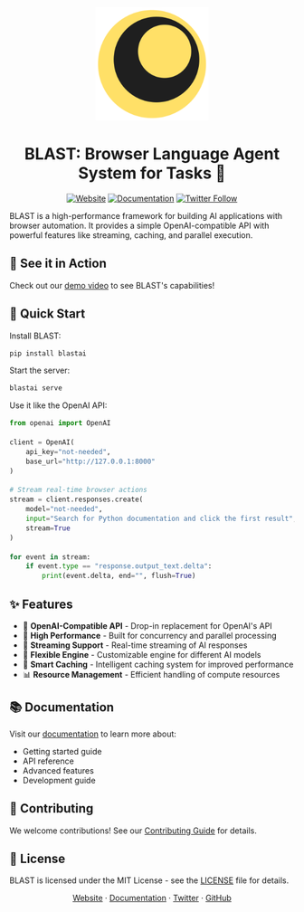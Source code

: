 <div align="center">
  <img src="assets/blast_icon_only.svg" width="200" height="200" alt="BLAST Logo">
</div>

<h1 align="center">BLAST: Browser Language Agent System for Tasks 🚀</h1>

<div align="center">

[![Website](https://img.shields.io/badge/Website-blastproject.org-FFE067)](https://blastproject.org)
[![Documentation](https://img.shields.io/badge/Docs-docs.blastproject.org-FFE067)](https://docs.blastproject.org)
[![Twitter Follow](https://img.shields.io/twitter/follow/realcalebwin?style=social)](https://x.com/realcalebwin)

</div>

BLAST is a high-performance framework for building AI applications with browser automation. It provides a simple OpenAI-compatible API with powerful features like streaming, caching, and parallel execution.

## 🎥 See it in Action

Check out our [demo video](https://vimeo.com/1079613095/7e90cc78f7?ts=0&share=copy) to see BLAST's capabilities!

## 🚀 Quick Start

Install BLAST:
```bash
pip install blastai
```

Start the server:
```bash
blastai serve
```

Use it like the OpenAI API:
```python
from openai import OpenAI

client = OpenAI(
    api_key="not-needed",
    base_url="http://127.0.0.1:8000"
)

# Stream real-time browser actions
stream = client.responses.create(
    model="not-needed",
    input="Search for Python documentation and click the first result",
    stream=True
)

for event in stream:
    if event.type == "response.output_text.delta":
        print(event.delta, end="", flush=True)
```

## ✨ Features

- 🔄 **OpenAI-Compatible API** - Drop-in replacement for OpenAI's API
- 🚄 **High Performance** - Built for concurrency and parallel processing
- 📡 **Streaming Support** - Real-time streaming of AI responses
- 🔧 **Flexible Engine** - Customizable engine for different AI models
- 💾 **Smart Caching** - Intelligent caching system for improved performance
- 📊 **Resource Management** - Efficient handling of compute resources

## 📚 Documentation

Visit our [documentation](https://docs.blastproject.org) to learn more about:
- Getting started guide
- API reference
- Advanced features
- Development guide

## 🤝 Contributing

We welcome contributions! See our [Contributing Guide](https://docs.blastproject.org/development/contributing) for details.

## 📄 License

BLAST is licensed under the MIT License - see the [LICENSE](LICENSE) file for details.

<div align="center">
  <a href="https://blastproject.org">Website</a>
  ·
  <a href="https://docs.blastproject.org">Documentation</a>
  ·
  <a href="https://x.com/realcalebwin">Twitter</a>
  ·
  <a href="https://github.com/stanford-mast/blast">GitHub</a>
</div>